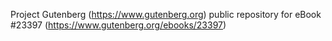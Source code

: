 Project Gutenberg (https://www.gutenberg.org) public repository for eBook #23397 (https://www.gutenberg.org/ebooks/23397)
